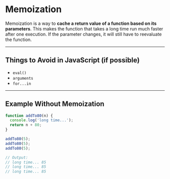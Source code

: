 # Memoization

Memoization is a way to **cache a return value of a function based on its parameters**. This makes the function that takes a long time run much faster after one execution. If the parameter changes, it will still have to reevaluate the function.

---

## Things to Avoid in JavaScript (if possible)

- `eval()`
- `arguments`
- `for...in`

---

## Example Without Memoization

```javascript
function addTo80(n) {
  console.log('long time...');
  return n + 80;
}

addTo80(5);
addTo80(5);
addTo80(5);

// Output:
// long time... 85
// long time... 85
// long time... 85
